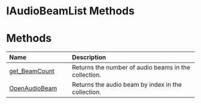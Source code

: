 IAudioBeamList Methods  
======================  

<span id="publicmethodsSection"></span>

Methods  
=======  

<table>
<colgroup>
<col width="30%" />
<col width="60%" />
</colgroup>
<thead>
<tr class="header">
<th align="left">Name</th>
<th align="left">Description</th>
</tr>
</thead>
<tbody>
<tr class="odd">
<td align="left"><a href="Methods/get_BeamCount_Method.md">get_BeamCount</a></td>
<td align="left">Returns the number of audio beams in the collection.</td>
</tr>
<tr class="even">
<td align="left"><a href="Methods/OpenAudioBeam_Method.md">OpenAudioBeam</a></td>
<td align="left">Returns the audio beam by index in the collection.</td>
</tr>
</tbody>
</table>



<!--Please do not edit the data in the comment block below.-->
<!--
TOCTitle : IAudioBeamList Methods
RLTitle : IAudioBeamList Methods
KeywordK : IAudioBeamList interface, methods
KeywordA : Methods.T:Microsoft.Kinect.kinect.IAudioBeamList
AssetID : Methods.T:Microsoft.Kinect.kinect.IAudioBeamList
Locale : en-us
CommunityContent : 1
TargetOS : Windows
TopicType : kbSyntax
DocSet : K4Wv2
ProjType : K4Wv2Proj
Technology : Kinect for Windows
Product : Kinect for Windows SDK v2
productversion : 20
-->
